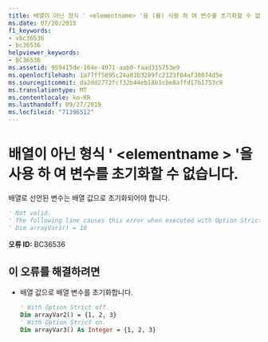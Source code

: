 ```yaml
---
title: 배열이 아닌 형식 ' <elementname> '을 (를) 사용 하 여 변수를 초기화할 수 없습니다.
ms.date: 07/20/2015
f1_keywords:
- vbc36536
- bc36536
helpviewer_keywords:
- BC36536
ms.assetid: 959415de-164e-4971-aab0-faad315753e9
ms.openlocfilehash: 1a77ff5695c24a83b3289fc2123f04af38874d5e
ms.sourcegitcommit: da2dd2772fcf32b44eb18b1cbe8affd17b1753c9
ms.translationtype: MT
ms.contentlocale: ko-KR
ms.lasthandoff: 09/27/2019
ms.locfileid: "71396512"
---
```

# <a name="variable-cannot-be-initialized-with-non-array-type-elementname"></a>배열이 아닌 형식 ' \<elementname > '을 사용 하 여 변수를 초기화할 수 없습니다.
배열로 선언된 변수는 배열 값으로 초기화되어야 합니다.  
  
```vb  
' Not valid.  
' The following line causes this error when executed with Option Strict off.  
' Dim arrayVar1() = 10  
```  
  
 **오류 ID:** BC36536  
  
## <a name="to-correct-this-error"></a>이 오류를 해결하려면  
  
- 배열 값으로 배열 변수를 초기화합니다.  
  
    ```vb
    ' With Option Strict off.  
    Dim arrayVar2() = {1, 2, 3}  
    ' With Option Strict on.  
    Dim arrayVar3() As Integer = {1, 2, 3}  
    ```
